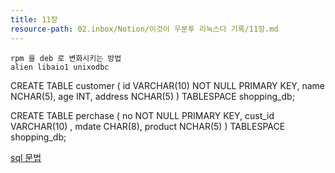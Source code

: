 ```yaml
---
title: 11장
resource-path: 02.inbox/Notion/이것이 우분투 리눅스다 기록/11장.md
---
```

```
rpm 을 deb 로 변화시키는 방법
alien libaio1 unixodbc
```

CREATE TABLE customer ( id VARCHAR(10) NOT NULL PRIMARY KEY, name NCHAR(5), age INT, address NCHAR(5) ) TABLESPACE shopping_db;

  

CREATE TABLE perchase ( no NOT NULL PRIMARY KEY, cust_id VARCHAR(10) , mdate CHAR(8), product NCHAR(5) ) TABLESPACE shopping_db;

  

[sql 문법](sql%20문법.md)